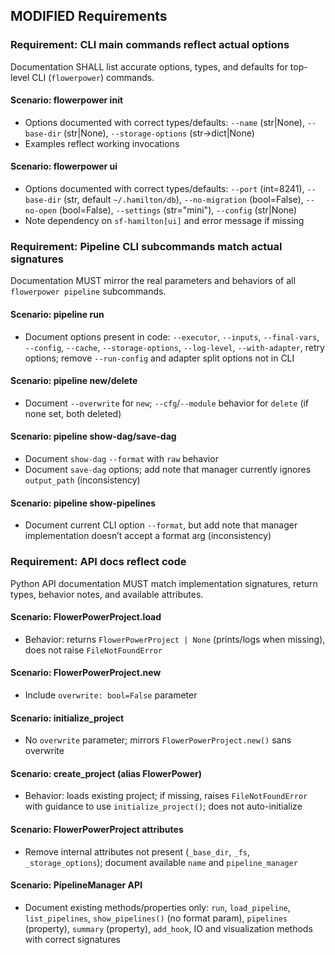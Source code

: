 ## MODIFIED Requirements

### Requirement: CLI main commands reflect actual options
Documentation SHALL list accurate options, types, and defaults for top-level CLI (`flowerpower`) commands.
#### Scenario: flowerpower init
- Options documented with correct types/defaults: `--name` (str|None), `--base-dir` (str|None), `--storage-options` (str->dict|None)
- Examples reflect working invocations

#### Scenario: flowerpower ui
- Options documented with correct types/defaults: `--port` (int=8241), `--base-dir` (str, default `~/.hamilton/db`), `--no-migration` (bool=False), `--no-open` (bool=False), `--settings` (str="mini"), `--config` (str|None)
- Note dependency on `sf-hamilton[ui]` and error message if missing

### Requirement: Pipeline CLI subcommands match actual signatures
Documentation MUST mirror the real parameters and behaviors of all `flowerpower pipeline` subcommands.
#### Scenario: pipeline run
- Document options present in code: `--executor`, `--inputs`, `--final-vars`, `--config`, `--cache`, `--storage-options`, `--log-level`, `--with-adapter`, retry options; remove `--run-config` and adapter split options not in CLI

#### Scenario: pipeline new/delete
- Document `--overwrite` for `new`; `--cfg`/`--module` behavior for `delete` (if none set, both deleted)

#### Scenario: pipeline show-dag/save-dag
- Document `show-dag` `--format` with `raw` behavior
- Document `save-dag` options; add note that manager currently ignores `output_path` (inconsistency)

#### Scenario: pipeline show-pipelines
- Document current CLI option `--format`, but add note that manager implementation doesn’t accept a format arg (inconsistency)

### Requirement: API docs reflect code
Python API documentation MUST match implementation signatures, return types, behavior notes, and available attributes.
#### Scenario: FlowerPowerProject.load
- Behavior: returns `FlowerPowerProject | None` (prints/logs when missing), does not raise `FileNotFoundError`

#### Scenario: FlowerPowerProject.new
- Include `overwrite: bool=False` parameter

#### Scenario: initialize_project
- No `overwrite` parameter; mirrors `FlowerPowerProject.new()` sans overwrite

#### Scenario: create_project (alias FlowerPower)
- Behavior: loads existing project; if missing, raises `FileNotFoundError` with guidance to use `initialize_project()`; does not auto-initialize

#### Scenario: FlowerPowerProject attributes
- Remove internal attributes not present (`_base_dir`, `_fs`, `_storage_options`); document available `name` and `pipeline_manager`

#### Scenario: PipelineManager API
- Document existing methods/properties only: `run`, `load_pipeline`, `list_pipelines`, `show_pipelines()` (no format param), `pipelines` (property), `summary` (property), `add_hook`, IO and visualization methods with correct signatures

